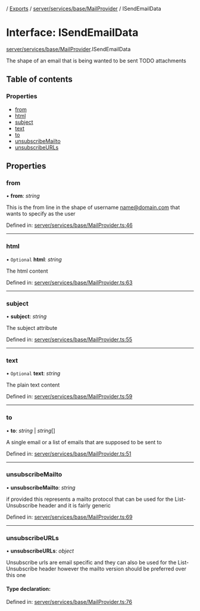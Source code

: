 [](../README.md) / [Exports](../modules.md) / [server/services/base/MailProvider](../modules/server_services_base_mailprovider.md) / ISendEmailData

# Interface: ISendEmailData

[server/services/base/MailProvider](../modules/server_services_base_mailprovider.md).ISendEmailData

The shape of an email that is being wanted to be sent
TODO attachments

## Table of contents

### Properties

- [from](server_services_base_mailprovider.isendemaildata.md#from)
- [html](server_services_base_mailprovider.isendemaildata.md#html)
- [subject](server_services_base_mailprovider.isendemaildata.md#subject)
- [text](server_services_base_mailprovider.isendemaildata.md#text)
- [to](server_services_base_mailprovider.isendemaildata.md#to)
- [unsubscribeMailto](server_services_base_mailprovider.isendemaildata.md#unsubscribemailto)
- [unsubscribeURLs](server_services_base_mailprovider.isendemaildata.md#unsubscribeurls)

## Properties

### from

• **from**: *string*

This is the from line in the shape of
username <name@domain.com> that wants to specify
as the user

Defined in: [server/services/base/MailProvider.ts:46](https://github.com/onzag/itemize/blob/11a98dec/server/services/base/MailProvider.ts#L46)

___

### html

• `Optional` **html**: *string*

The html content

Defined in: [server/services/base/MailProvider.ts:63](https://github.com/onzag/itemize/blob/11a98dec/server/services/base/MailProvider.ts#L63)

___

### subject

• **subject**: *string*

The subject attribute

Defined in: [server/services/base/MailProvider.ts:55](https://github.com/onzag/itemize/blob/11a98dec/server/services/base/MailProvider.ts#L55)

___

### text

• `Optional` **text**: *string*

The plain text content

Defined in: [server/services/base/MailProvider.ts:59](https://github.com/onzag/itemize/blob/11a98dec/server/services/base/MailProvider.ts#L59)

___

### to

• **to**: *string* \| *string*[]

A single email or a list of emails that are supposed
to be sent to

Defined in: [server/services/base/MailProvider.ts:51](https://github.com/onzag/itemize/blob/11a98dec/server/services/base/MailProvider.ts#L51)

___

### unsubscribeMailto

• **unsubscribeMailto**: *string*

if provided this represents a mailto protocol
that can be used for the List-Unsubscribe header
and it is fairly generic

Defined in: [server/services/base/MailProvider.ts:69](https://github.com/onzag/itemize/blob/11a98dec/server/services/base/MailProvider.ts#L69)

___

### unsubscribeURLs

• **unsubscribeURLs**: *object*

Unsubscribe urls are email specific and they can
also be used for the List-Unsubscribe header
however the mailto version should be preferred
over this one

#### Type declaration:

Defined in: [server/services/base/MailProvider.ts:76](https://github.com/onzag/itemize/blob/11a98dec/server/services/base/MailProvider.ts#L76)
